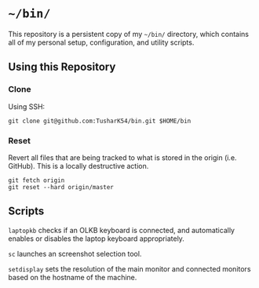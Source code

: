 # `~/bin/`

This repository is a persistent copy of my `~/bin/` directory, which contains all of my personal setup, configuration, and utility scripts.

## Using this Repository

### Clone

Using SSH:
```
git clone git@github.com:TusharK54/bin.git $HOME/bin
```

### Reset

Revert all files that are being tracked to what is stored in the origin (i.e. GitHub). This is a locally destructive action.
```
git fetch origin
git reset --hard origin/master
```

## Scripts

`laptopkb` checks if an OLKB keyboard is connected, and automatically enables or disables the laptop keyboard appropriately.

`sc` launches an screenshot selection tool.

`setdisplay` sets the resolution of the main monitor and connected monitors based on the hostname of the machine.
